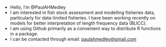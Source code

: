 - Hello, I’m @PaulAHMedley
- I am interested in fish stock assessment and modelling fisheries data, particularly for data-limited fisheries. I have been working recently on models for better interpretation of length frequency data (BLICC).  
- I am using Github primarily as a convenient way to distribute R functions in a package. 
- I can be contacted through email: paulahmedley@gmail.com

<!---
PaulAHMedley/PaulAHMedley is a ✨ special ✨ repository because its `README.md` (this file) appears on your GitHub profile.
You can click the Preview link to take a look at your changes.
--->
